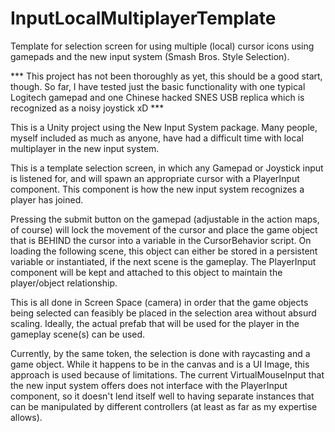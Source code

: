 # InputLocalMultiplayerTemplate
Template for selection screen for using multiple (local) cursor icons using gamepads and the new input system (Smash Bros. Style Selection).

*** This project has not been thoroughly as yet, this should be a good start, though.  So far, I have tested just the basic functionality with
one typical Logitech gamepad and one Chinese hacked SNES USB replica which is recognized as a noisy joystick xD ***

This is a Unity project using the New Input System package.
Many people, myself included as much as anyone, have had a difficult time with local multiplayer in the new input system.

This is a template selection screen, in which any Gamepad or Joystick input is listened for, and will spawn an appropriate cursor with a PlayerInput component.
This component is how the new input system recognizes a player has joined.

Pressing the submit button on the gamepad (adjustable in the action maps, of course) will lock the movement of the cursor and place the game object that is BEHIND
the cursor into a variable in the CursorBehavior script.  On loading the following scene, this object can either be stored in a persistent variable or instantiated,
if the next scene is the gameplay.  The PlayerInput component will be kept and attached to this object to maintain the player/object relationship.

This is all done in Screen Space (camera) in order that the game objects being selected can feasibly be placed in the selection area without absurd scaling.
Ideally, the actual prefab that will be used for the player in the gameplay scene(s) can be used.

Currently, by the same token, the selection is done with raycasting and a game object.  While it happens to be in the canvas and is a UI Image, this approach
is used because of limitations.  The current VirtualMouseInput that the new input system offers does not interface with the PlayerInput component, so
it doesn't lend itself well to having separate instances that can be manipulated by different controllers (at least as far as my expertise allows).
